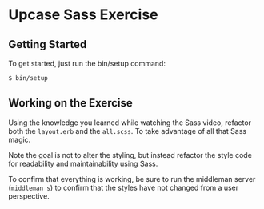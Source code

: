# Upcase Sass Exercise

## Getting Started

To get started, just run the bin/setup command:

``` sh
$ bin/setup
```

## Working on the Exercise

Using the knowledge you learned while watching the Sass video, refactor both
the `layout.erb` and the `all.scss`. To take advantage of all that Sass magic.

Note the goal is not to alter the styling, but instead refactor the style code
for readability and maintainability using Sass.

To confirm that everything is working, be sure to run the middleman server
(`middleman s`) to confirm that the styles have not changed from a user
perspective.
